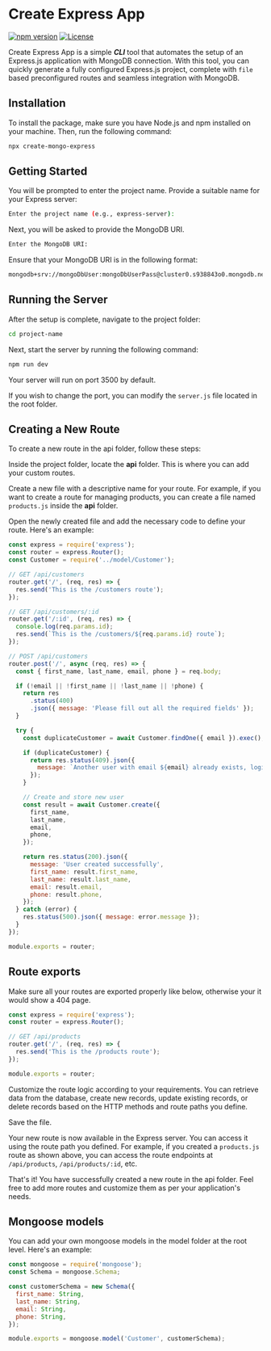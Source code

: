 # Create Express App

[![npm version](https://badge.fury.io/js/create-mongo-express.svg)](https://badge.fury.io/js/create-mongo-express)
[![License](https://img.shields.io/badge/License-MIT-blue.svg)](https://opensource.org/licenses/MIT)

Create Express App is a simple **_CLI_** tool that automates the setup of an Express.js application with MongoDB connection. With this tool, you can quickly generate a fully configured Express.js project, complete with `file` based preconfigured routes and seamless integration with MongoDB.

## Installation

To install the package, make sure you have Node.js and npm installed on your machine. Then, run the following command:

```bash
npx create-mongo-express
```

## Getting Started

You will be prompted to enter the project name. Provide a suitable name for your Express server:

```bash
Enter the project name (e.g., express-server):
```

Next, you will be asked to provide the MongoDB URI.

```bash
Enter the MongoDB URI:
```

Ensure that your MongoDB URI is in the following format:

```bash
mongodb+srv://mongoDbUser:mongoDbUserPass@cluster0.s938843o0.mongodb.net/databaseName?retryWrites=true&w=majority
```

## Running the Server

After the setup is complete, navigate to the project folder:

```bash
cd project-name
```

Next, start the server by running the following command:

```bash
npm run dev
```

Your server will run on port 3500 by default.

If you wish to change the port, you can modify the `server.js` file located in the root folder.

## Creating a New Route

To create a new route in the api folder, follow these steps:

Inside the project folder, locate the **api** folder. This is where you can add your custom routes.

Create a new file with a descriptive name for your route. For example, if you want to create a route for managing products, you can create a file named `products.js` inside the **api** folder.

Open the newly created file and add the necessary code to define your route. Here's an example:

```javascript
const express = require('express');
const router = express.Router();
const Customer = require('../model/Customer');

// GET /api/customers
router.get('/', (req, res) => {
  res.send('This is the /customers route');
});

// GET /api/customers/:id
router.get('/:id', (req, res) => {
  console.log(req.params.id);
  res.send(`This is the /customers/${req.params.id} route`);
});

// POST /api/customers
router.post('/', async (req, res) => {
  const { first_name, last_name, email, phone } = req.body;

  if (!email || !first_name || !last_name || !phone) {
    return res
      .status(400)
      .json({ message: 'Please fill out all the required fields' });
  }

  try {
    const duplicateCustomer = await Customer.findOne({ email }).exec();

    if (duplicateCustomer) {
      return res.status(409).json({
        message: `Another user with email ${email} already exists, login instead`,
      });
    }

    // Create and store new user
    const result = await Customer.create({
      first_name,
      last_name,
      email,
      phone,
    });

    return res.status(200).json({
      message: 'User created successfully',
      first_name: result.first_name,
      last_name: result.last_name,
      email: result.email,
      phone: result.phone,
    });
  } catch (error) {
    res.status(500).json({ message: error.message });
  }
});

module.exports = router;
```

## Route exports

Make sure all your routes are exported properly like below, otherwise your it would show a 404 page.

```javascript
const express = require('express');
const router = express.Router();

// GET /api/products
router.get('/', (req, res) => {
  res.send('This is the /products route');
});

module.exports = router;
```

Customize the route logic according to your requirements. You can retrieve data from the database, create new records, update existing records, or delete records based on the HTTP methods and route paths you define.

Save the file.

Your new route is now available in the Express server. You can access it using the route path you defined. For example, if you created a `products.js` route as shown above, you can access the route endpoints at `/api/products`, `/api/products/:id`, etc.

That's it! You have successfully created a new route in the api folder. Feel free to add more routes and customize them as per your application's needs.

## Mongoose models

You can add your own mongoose models in the model folder at the root level. Here's an example:

```javascript
const mongoose = require('mongoose');
const Schema = mongoose.Schema;

const customerSchema = new Schema({
  first_name: String,
  last_name: String,
  email: String,
  phone: String,
});

module.exports = mongoose.model('Customer', customerSchema);
```
